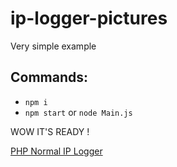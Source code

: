 # ip-logger-pictures

Very simple example

## Commands:

- `npm i`
- `npm start` or `node Main.js`

WOW IT'S READY !


[PHP Normal IP Logger](https://github.com/HideakiAtsuyo/ip-logger)
